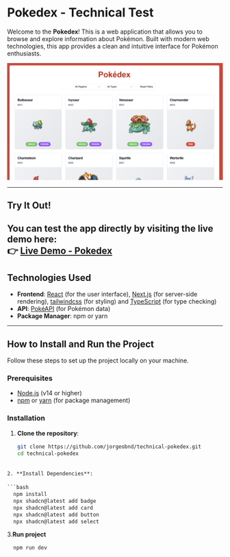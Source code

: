 # Pokedex - Technical Test

Welcome to the **Pokedex**! This is a web application that allows you to browse and explore information about Pokémon. Built with modern web technologies, this app provides a clean and intuitive interface for Pokémon enthusiasts.

![Pokedex Screenshot](./public/image/app_image.png)

---

## Try It Out!

You can test the app directly by visiting the live demo here:  
👉 [Live Demo - Pokedex](https://pokedex-two-sand.vercel.app/) 
---

## Technologies Used

- **Frontend**: [React](https://reactjs.org/) (for the user interface), [Next.js](https://nextjs.org/) (for server-side rendering), [tailwindcss](https://tailwindcss.com/) (for styling) and [TypeScript](https://www.typescriptlang.org/) (for type checking)
- **API**: [PokéAPI](https://pokeapi.co/) (for Pokémon data)
- **Package Manager**: npm or yarn
---

## How to Install and Run the Project

Follow these steps to set up the project locally on your machine.

### Prerequisites

- [Node.js](https://nodejs.org/) (v14 or higher)
- [npm](https://www.npmjs.com/) or [yarn](https://yarnpkg.com/) (for package management)

### Installation

1. **Clone the repository**:
   ```bash
   git clone https://github.com/jorgeobnd/technical-pokedex.git
   cd technical-pokedex
  ```
  
2. **Install Dependencies**:

  ```bash
    npm install
    npx shadcn@latest add badge
    npx shadcn@latest add card
    npx shadcn@latest add button
    npx shadcn@latest add select
  ```

3.**Run project**

  ```bash
    npm run dev
  ```